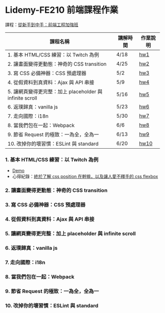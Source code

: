 # Lidemy-FE210 前端課程作業

課程：[從新手到中手：前端工程加強班](https://github.com/aszx87410/frontend-intermediate-course)

| 課程名稱 |	講解時間 |	作業說明 |
| ------- | ------- | -------- |
| 1. 基本 HTML/CSS 練習：以 Twitch 為例 |	4/18 |	[hw1](https://github.com/aszx87410/frontend-intermediate-course/blob/master/homeworks/hw1.md) |
| 2. 讓畫面變得更動態：神奇的 CSS transition | 	4/25 | 	[hw2](https://github.com/aszx87410/frontend-intermediate-course/blob/master/homeworks/hw2.md) |
| 3. 寫 CSS 必備神器：CSS 預處理器 | 	5/2 | [hw3](https://github.com/aszx87410/frontend-intermediate-course/blob/master/homeworks/hw3.md) |
| 4. 從假資料到真資料：Ajax 與 API 串接 | 	5/9 | [hw4](https://github.com/aszx87410/frontend-intermediate-course/blob/master/homeworks/hw4.md) |
| 5. 讓網頁變得更完整：加上 placeholder 與 infinite scroll | 	5/16 | 	[hw5](https://github.com/aszx87410/frontend-intermediate-course/blob/master/homeworks/hw5.md) |
| 6. 返璞歸真：vanilla js | 	5/23 | 	[hw6](https://github.com/aszx87410/frontend-intermediate-course/blob/master/homeworks/hw6.md) |
| 7. 走向國際：i18n | 	5/30 | 	[hw7](https://github.com/aszx87410/frontend-intermediate-course/blob/master/homeworks/hw7.md) |
| 8. 當我們包在一起：Webpack | 	6/6 | [hw8](https://github.com/aszx87410/frontend-intermediate-course/blob/master/homeworks/hw8.md) |
| 9. 節省 Request 的極致：一為全，全為一 | 6/13 | 	[hw9](https://github.com/aszx87410/frontend-intermediate-course/blob/master/homeworks/hw9.md) | 
| 10. 改掉你的壞習慣：ESLint 與 standard | 	6/20 | [hw10](https://github.com/aszx87410/frontend-intermediate-course/blob/master/homeworks/hw10.md) | 

### 1. 基本 HTML/CSS 練習：以 Twitch 為例

- [Demo](https://codepen.io/laiyenju/pen/dyYQLjY )
- 心得紀錄：[終於了解 css position 在幹嘛，以及讓人愛不釋手的 css flexbox](https://github.com/laiyenju/lidemy-fe210-hw/tree/master/fe210-hw1)

### 2. 讓畫面變得更動態：神奇的 CSS transition

### 3. 寫 CSS 必備神器：CSS 預處理器

### 4. 從假資料到真資料：Ajax 與 API 串接

### 5. 讓網頁變得更完整：加上 placeholder 與 infinite scroll

### 6. 返璞歸真：vanilla js

### 7. 走向國際：i18n

### 8. 當我們包在一起：Webpack

### 9. 節省 Request 的極致：一為全，全為一

### 10. 改掉你的壞習慣：ESLint 與 standard
